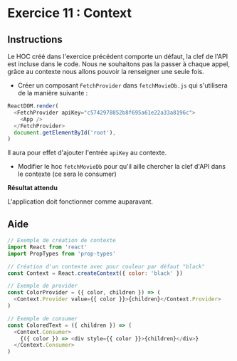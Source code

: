 # Exercice 11 : Context

## Instructions

Le HOC créé dans l'exercice précédent comporte un défaut, la clef de l'API est incluse dans le code. Nous ne souhaitons pas la passer à chaque appel, grâce au contexte nous allons pouvoir la renseigner une seule fois.

- Créer un composant `FetchProvider` dans `fetchMovieDb.js` qui s'utilisera de la manière suivante :

```js
ReactDOM.render(
  <FetchProvider apiKey="c5742978852b8f695a61e22a33a8196c">
    <App />
  </FetchProvider>
  document.getElementById('root'),
)
```

Il aura pour effet d'ajouter l'entrée `apiKey` au contexte.

- Modifier le hoc `fetchMovieDb` pour qu'il aille chercher la clef d'API dans le contexte (ce sera le consumer)

**Résultat attendu**

L'application doit fonctionner comme auparavant.

## Aide

```js
// Exemple de création de contexte
import React from 'react'
import PropTypes from 'prop-types'

// Création d'un contexte avec pour couleur par défaut "black"
const Context = React.createContext({ color: 'black' })

// Exemple de provider
const ColorProvider = ({ color, children }) => (
  <Context.Provider value={{ color }}>{children}</Context.Provider>
)

// Exemple de consumer
const ColoredText = ({ children }) => (
  <Context.Consumer>
    {({ color }) => <div style={{ color }}>{children}</div>}
  </Context.Consumer>
)
```
